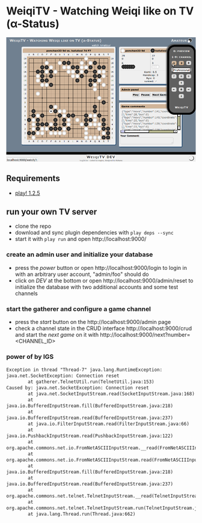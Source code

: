 # WeiqiTV - Watching Weiqi like on TV (α-Status)

![screenshot](https://github.com/dgf/weiqitv-play/raw/master/screenshot.png)

## Requirements

* [play! 1.2.5](http://www.playframework.com/documentation/1.2.5/home)

## run your own TV server

* clone the repo
* download and sync plugin dependencies with ```play deps --sync```
* start it with ```play run``` and open http://localhost:9000/

### create an admin user and initialize your database

* press the *power* button or open http://localhost:9000/login
  to login in with an arbitrary user account, "admin/foo" should do
* click on *DEV* at the bottom or open http://localhost:9000/admin/reset
  to initialize the database with two additional accounts and some test channels

### start the gatherer and configure a game channel

* press the *start* button on the http://localhost:9000/admin page
* check a channel state in the CRUD interface http://localhost:9000/crud
  and start the *next game* on it with http://localhost:9000/next?number=<CHANNEL_ID>

### power of by IGS

```
Exception in thread "Thread-7" java.lang.RuntimeException: java.net.SocketException: Connection reset
        at gatherer.TelnetUtil.run(TelnetUtil.java:153)
Caused by: java.net.SocketException: Connection reset
        at java.net.SocketInputStream.read(SocketInputStream.java:168)
        at java.io.BufferedInputStream.fill(BufferedInputStream.java:218)
        at java.io.BufferedInputStream.read(BufferedInputStream.java:237)
        at java.io.FilterInputStream.read(FilterInputStream.java:66)
        at java.io.PushbackInputStream.read(PushbackInputStream.java:122)
        at org.apache.commons.net.io.FromNetASCIIInputStream.__read(FromNetASCIIInputStream.java:77)
        at org.apache.commons.net.io.FromNetASCIIInputStream.read(FromNetASCIIInputStream.java:176)
        at java.io.BufferedInputStream.fill(BufferedInputStream.java:218)
        at java.io.BufferedInputStream.read(BufferedInputStream.java:237)
        at org.apache.commons.net.telnet.TelnetInputStream.__read(TelnetInputStream.java:137)
        at org.apache.commons.net.telnet.TelnetInputStream.run(TelnetInputStream.java:580)
        at java.lang.Thread.run(Thread.java:662)
```
